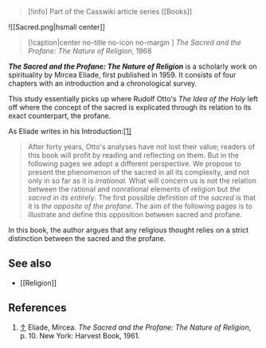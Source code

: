 > [!info] Part of the Casswiki article series [[Books]]

![[Sacred.png|hsmall center]]
> [!caption|center no-title no-icon no-margin ]
> _The Sacred and the Profane: The Nature of Religion_, 1968

_**The Sacred and the Profane: The Nature of Religion**_ is a scholarly work on spirituality by Mircea Eliade, first published in 1959. It consists of four chapters with an introduction and a chronological survey.

This study essentially picks up where Rudolf Otto's _The Idea of the Holy_ left off where the concept of the sacred is explicated through its relation to its exact counterpart, the profane.

As Eliade writes in his Introduction:[\[1\]](#cite_note-1)

> After forty years, Otto's analyses have not lost their value; readers of this book will profit by reading and reflecting on them. But in the following pages we adopt a different perspective. We propose to present the phenomenon of the sacred in all its complexity, and not only in so far as it is _irrational._ What will concern us is not the relation between the rational and nonrational elements of religion but _the sacred in its entirely_. The first possible definition of the _sacred_ is that it is _the opposite of the profane_. The aim of the following pages is to illustrate and define this opposition between sacred and profane.

In this book, the author argues that any religious thought relies on a strict distinction between the sacred and the profane.

See also
--------

*   [[Religion]]

References
----------

1.  [↑](#cite_ref-1) Eliade, Mircea. _The Sacred and the Profane: The Nature of Religion_, p. 10. New York: Harvest Book, 1961.
